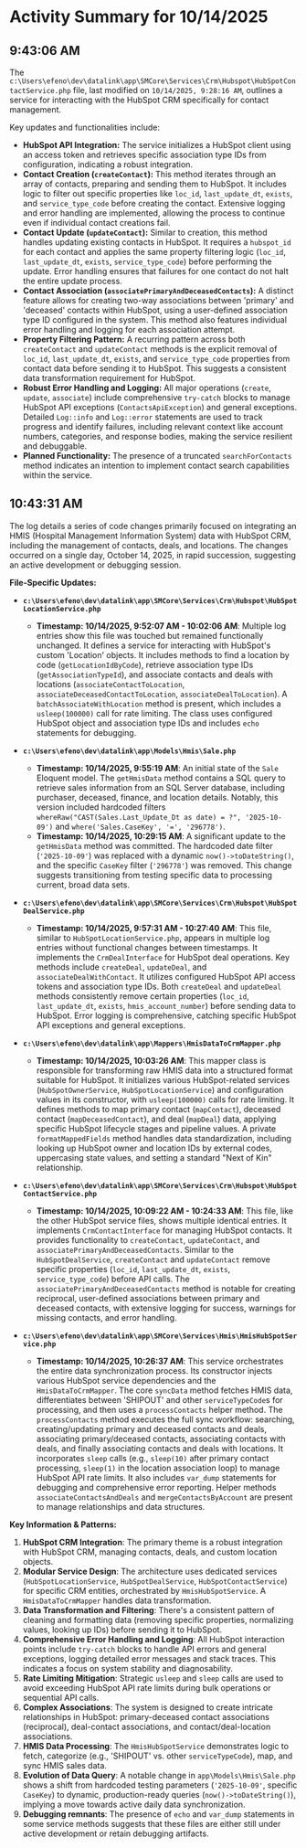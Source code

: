 # Activity Summary for 10/14/2025

## 9:43:06 AM
The `c:\Users\efeno\dev\datalink\app\SMCore\Services\Crm\Hubspot\HubSpotContactService.php` file, last modified on `10/14/2025, 9:28:16 AM`, outlines a service for interacting with the HubSpot CRM specifically for contact management.

Key updates and functionalities include:

*   **HubSpot API Integration:** The service initializes a HubSpot client using an access token and retrieves specific association type IDs from configuration, indicating a robust integration.
*   **Contact Creation (`createContact`):** This method iterates through an array of contacts, preparing and sending them to HubSpot. It includes logic to filter out specific properties like `loc_id`, `last_update_dt`, `exists`, and `service_type_code` before creating the contact. Extensive logging and error handling are implemented, allowing the process to continue even if individual contact creations fail.
*   **Contact Update (`updateContact`):** Similar to creation, this method handles updating existing contacts in HubSpot. It requires a `hubspot_id` for each contact and applies the same property filtering logic (`loc_id`, `last_update_dt`, `exists`, `service_type_code`) before performing the update. Error handling ensures that failures for one contact do not halt the entire update process.
*   **Contact Association (`associatePrimaryAndDeceasedContacts`):** A distinct feature allows for creating two-way associations between 'primary' and 'deceased' contacts within HubSpot, using a user-defined association type ID configured in the system. This method also features individual error handling and logging for each association attempt.
*   **Property Filtering Pattern:** A recurring pattern across both `createContact` and `updateContact` methods is the explicit removal of `loc_id`, `last_update_dt`, `exists`, and `service_type_code` properties from contact data before sending it to HubSpot. This suggests a consistent data transformation requirement for HubSpot.
*   **Robust Error Handling and Logging:** All major operations (`create`, `update`, `associate`) include comprehensive `try-catch` blocks to manage HubSpot API exceptions (`ContactsApiException`) and general exceptions. Detailed `Log::info` and `Log::error` statements are used to track progress and identify failures, including relevant context like account numbers, categories, and response bodies, making the service resilient and debuggable.
*   **Planned Functionality:** The presence of a truncated `searchForContacts` method indicates an intention to implement contact search capabilities within the service.

## 10:43:31 AM
The log details a series of code changes primarily focused on integrating an HMIS (Hospital Management Information System) data with HubSpot CRM, including the management of contacts, deals, and locations. The changes occurred on a single day, October 14, 2025, in rapid succession, suggesting an active development or debugging session.

**File-Specific Updates:**

*   **`c:\Users\efeno\dev\datalink\app\SMCore\Services\Crm\Hubspot\HubSpotLocationService.php`**
    *   **Timestamp: 10/14/2025, 9:52:07 AM - 10:02:06 AM**: Multiple log entries show this file was touched but remained functionally unchanged. It defines a service for interacting with HubSpot's custom 'Location' objects. It includes methods to find a location by code (`getLocationIdByCode`), retrieve association type IDs (`getAssociationTypeId`), and associate contacts and deals with locations (`associateContactToLocation`, `associateDeceasedContactToLocation`, `associateDealToLocation`). A `batchAssociateWithLocation` method is present, which includes a `usleep(100000)` call for rate limiting. The class uses configured HubSpot object and association type IDs and includes `echo` statements for debugging.

*   **`c:\Users\efeno\dev\datalink\app\Models\Hmis\Sale.php`**
    *   **Timestamp: 10/14/2025, 9:55:19 AM**: An initial state of the `Sale` Eloquent model. The `getHmisData` method contains a SQL query to retrieve sales information from an SQL Server database, including purchaser, deceased, finance, and location details. Notably, this version included hardcoded filters `whereRaw("CAST(Sales.Last_Update_Dt as date) = ?", '2025-10-09')` and `where('Sales.CaseKey', '=', '296778')`.
    *   **Timestamp: 10/14/2025, 10:29:15 AM**: A significant update to the `getHmisData` method was committed. The hardcoded date filter (`'2025-10-09'`) was replaced with a dynamic `now()->toDateString()`, and the specific `CaseKey` filter (`'296778'`) was removed. This change suggests transitioning from testing specific data to processing current, broad data sets.

*   **`c:\Users\efeno\dev\datalink\app\SMCore\Services\Crm\Hubspot\HubSpotDealService.php`**
    *   **Timestamp: 10/14/2025, 9:57:31 AM - 10:27:40 AM**: This file, similar to `HubSpotLocationService.php`, appears in multiple log entries without functional changes between timestamps. It implements the `CrmDealInterface` for HubSpot deal operations. Key methods include `createDeal`, `updateDeal`, and `associateDealWithContact`. It utilizes configured HubSpot API access tokens and association type IDs. Both `createDeal` and `updateDeal` methods consistently remove certain properties (`loc_id`, `last_update_dt`, `exists`, `hmis_account_number`) before sending data to HubSpot. Error logging is comprehensive, catching specific HubSpot API exceptions and general exceptions.

*   **`c:\Users\efeno\dev\datalink\app\Mappers\HmisDataToCrmMapper.php`**
    *   **Timestamp: 10/14/2025, 10:03:26 AM**: This mapper class is responsible for transforming raw HMIS data into a structured format suitable for HubSpot. It initializes various HubSpot-related services (`HubSpotOwnerService`, `HubSpotLocationService`) and configuration values in its constructor, with `usleep(100000)` calls for rate limiting. It defines methods to map primary contact (`mapContact`), deceased contact (`mapDeceasedContact`), and deal (`mapDeal`) data, applying specific HubSpot lifecycle stages and pipeline values. A private `formatMappedFields` method handles data standardization, including looking up HubSpot owner and location IDs by external codes, uppercasing state values, and setting a standard "Next of Kin" relationship.

*   **`c:\Users\efeno\dev\datalink\app\SMCore\Services\Crm\Hubspot\HubSpotContactService.php`**
    *   **Timestamp: 10/14/2025, 10:09:22 AM - 10:24:33 AM**: This file, like the other HubSpot service files, shows multiple identical entries. It implements `CrmContactInterface` for managing HubSpot contacts. It provides functionality to `createContact`, `updateContact`, and `associatePrimaryAndDeceasedContacts`. Similar to the `HubSpotDealService`, `createContact` and `updateContact` remove specific properties (`loc_id`, `last_update_dt`, `exists`, `service_type_code`) before API calls. The `associatePrimaryAndDeceasedContacts` method is notable for creating reciprocal, user-defined associations between primary and deceased contacts, with extensive logging for success, warnings for missing contacts, and error handling.

*   **`c:\Users\efeno\dev\datalink\app\SMCore\Services\Hmis\HmisHubSpotService.php`**
    *   **Timestamp: 10/14/2025, 10:26:37 AM**: This service orchestrates the entire data synchronization process. Its constructor injects various HubSpot service dependencies and the `HmisDataToCrmMapper`. The core `syncData` method fetches HMIS data, differentiates between 'SHIPOUT' and other `serviceTypeCode`s for processing, and then uses a `processContacts` helper method. The `processContacts` method executes the full sync workflow: searching, creating/updating primary and deceased contacts and deals, associating primary/deceased contacts, associating contacts with deals, and finally associating contacts and deals with locations. It incorporates `sleep` calls (e.g., `sleep(10)` after primary contact processing, `sleep(1)` in the location association loop) to manage HubSpot API rate limits. It also includes `var_dump` statements for debugging and comprehensive error reporting. Helper methods `associateContactsAndDeals` and `mergeContactsByAccount` are present to manage relationships and data structures.

**Key Information & Patterns:**

1.  **HubSpot CRM Integration**: The primary theme is a robust integration with HubSpot CRM, managing contacts, deals, and custom location objects.
2.  **Modular Service Design**: The architecture uses dedicated services (`HubSpotLocationService`, `HubSpotDealService`, `HubSpotContactService`) for specific CRM entities, orchestrated by `HmisHubSpotService`. A `HmisDataToCrmMapper` handles data transformation.
3.  **Data Transformation and Filtering**: There's a consistent pattern of cleaning and formatting data (removing specific properties, normalizing values, looking up IDs) before sending it to HubSpot.
4.  **Comprehensive Error Handling and Logging**: All HubSpot interaction points include `try-catch` blocks to handle API errors and general exceptions, logging detailed error messages and stack traces. This indicates a focus on system stability and diagnosability.
5.  **Rate Limiting Mitigation**: Strategic `usleep` and `sleep` calls are used to avoid exceeding HubSpot API rate limits during bulk operations or sequential API calls.
6.  **Complex Associations**: The system is designed to create intricate relationships in HubSpot: primary-deceased contact associations (reciprocal), deal-contact associations, and contact/deal-location associations.
7.  **HMIS Data Processing**: The `HmisHubSpotService` demonstrates logic to fetch, categorize (e.g., 'SHIPOUT' vs. other `serviceTypeCode`), map, and sync HMIS sales data.
8.  **Evolution of Data Query**: A notable change in `app\Models\Hmis\Sale.php` shows a shift from hardcoded testing parameters (`'2025-10-09'`, specific `CaseKey`) to dynamic, production-ready queries (`now()->toDateString()`), implying a move towards active daily data synchronization.
9.  **Debugging remnants**: The presence of `echo` and `var_dump` statements in some service methods suggests that these files are either still under active development or retain debugging artifacts.